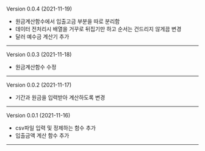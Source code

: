 Version 0.0.4 (2021-11-19)

- 원금계산함수에서 입출고금 부분을 따로 분리함
- 데이터 전처리시 배열을 거꾸로 뒤집기만 하고 순서는 건드리지 않게끔 변경
- 달러 예수금 계산기 추가

---

Version 0.0.3 (2021-11-18)

- 원금계산함수 수정

---

Version 0.0.2 (2021-11-17)

- 기간과 원금을 입력받아 계산하도록 변경

---

Version 0.0.1 (2021-11-16)

- csv파일 입력 및 정제하는 함수 추가
- 입출금액 계산 함수 추가

---